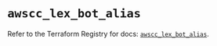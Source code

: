 # `awscc_lex_bot_alias`

Refer to the Terraform Registry for docs: [`awscc_lex_bot_alias`](https://registry.terraform.io/providers/hashicorp/awscc/0.70.0/docs/resources/lex_bot_alias).
